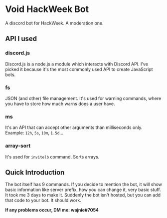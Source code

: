 # Void HackWeek Bot
A discord bot for HackWeek. A moderation one.
## API I used
### discord.js
Discord.js is a node.js a module which interacts with Discord API. I've picked it because it's the most commonly used API to create JavaScript bots.
### fs
JSON (and other) file management. It's used for warning commands, where you have to store how much warns does a user have.
### ms
It's an API that can accept other arguments than milliseconds only. Example: `12h`, `5s`, `10m`, `1.5d`...
### array-sort
It's used for `invitelb` command. Sorts arrays.
## Quick Introduction
The bot itself has 9 commands. If you decide to mention the bot, it will show basic information like server prefix, how you can change it, very basic stuff. It took me 3 days to make it. Suddenly the bot isn't hosted, but you can add that code to your bot. It should work.

**If any problems occur, DM me: wajnie#7054**
